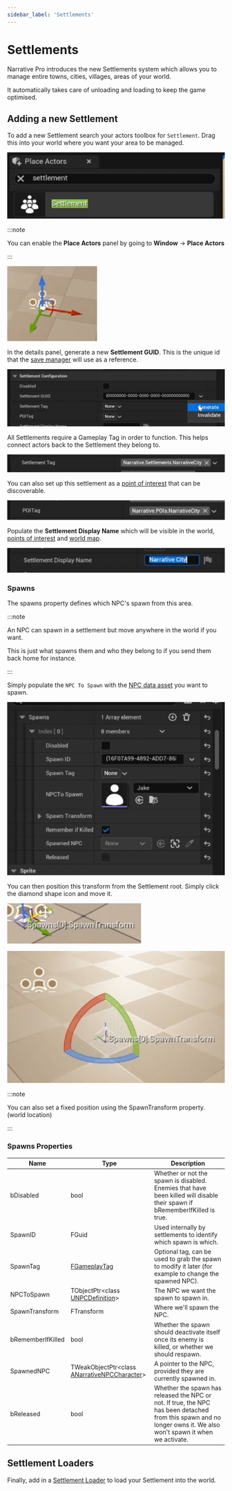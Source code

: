 ```yaml
---
sidebar_label: 'Settlements'
---
```


# Settlements

Narrative Pro introduces the new Settlements system which allows you to manage entire towns, cities, villages, areas of your world. 

It automatically takes care of unloading and loading to keep the game optimised. 

## Adding a new Settlement

To add a new Settlement search your actors toolbox for `Settlement`. Drag this into your world where you want your area to be managed.

![settlements-new.png](/img/pro/settlements/settlements-new.png)

:::note

You can enable the **Place Actors** panel by going to **Window** -> **Place Actors**

:::

![settlements-new-placed.png](/img/pro/settlements/settlements-new-placed.png)

In the details panel, generate a new **Settlement GUID**. This is the unique id that the [save manager](../saving/index.md) will use as a reference. 

![settlements-new-guid.png](/img/pro/settlements/settlements-new-guid.png)

All Settlements require a Gameplay Tag in order to function. This helps connect actors back to the Settlement they belong to.

![settlements-new-tag.png](/img/pro/settlements/settlements-new-tag.png)

You can also set up this settlement as a [point of interest](../navigator/points-of-interest.md) that can be discoverable.

![settlements-new-POI.png](/img/pro/settlements/settlements-new-POI.png)

Populate the **Settlement Display Name** which will be visible in the world, [points of interest](../navigator/points-of-interest.md) and [world map](../ui/navigator/worldmap.md).

![settlements-new-displayname.png](/img/pro/settlements/settlements-new-displayname.png)

### Spawns

The spawns property defines which NPC's spawn from this area. 

:::note

An NPC can spawn in a settlement but move anywhere in the world if you want.

This is just what spawns them and who they belong to if you send them back home for instance.

:::

Simply populate the `NPC To Spawn` with the [NPC data asset](../npcs/index.md) you want to spawn.

![spawns.png](/img/pro/settlements/spawns.png)

You can then position this transform from the Settlement root. Simply click the diamond shape icon and move it.

![settlements-spawns-transform-premove.png](/img/pro/settlements/settlements-spawns-transform-premove.png)

![settlements-spawns-transform-postmove.png](/img/pro/settlements/settlements-spawns-transform-postmove.png)

:::note

You can also set a fixed position using the SpawnTransform property. (world location)

:::

### Spawns Properties

| Name              | Type                                                                                                             | Description                                                                                                                                                       |
|-------------------|------------------------------------------------------------------------------------------------------------------|-------------------------------------------------------------------------------------------------------------------------------------------------------------------|
| bDisabled         | bool                                                                                                             | Whether or not the spawn is disabled. Enemies that have been killed will disable their spawn if bRememberIfKilled is true.                                        |
| SpawnID           | FGuid                                                                                                            | Used internally by settlements to identify which spawn is which.                                                                                                  |
| SpawnTag          | [FGameplayTag](https://dev.epicgames.com/documentation/en-us/unreal-engine/using-gameplay-tags-in-unreal-engine) | Optional tag, can be used to grab the spawn to modify it later (for example to change the spawned NPC).                                                           |
| NPCToSpawn        | TObjectPtr\<class [UNPCDefinition](../npcs/index.md)\>                                                           | The NPC we want the spawn to spawn in.                                                                                                                            |
| SpawnTransform    | FTransform                                                                                                       | Where we'll spawn the NPC.                                                                                                                                        |
| bRememberIfKilled | bool                                                                                                             | Whether the spawn should deactivate itself once its enemy is killed, or whether we should respawn.                                                                |
| SpawnedNPC        | TWeakObjectPtr\<class [ANarrativeNPCCharacter](../npcs/index.md)\>                                               | A pointer to the NPC, provided they are currently spawned in.                                                                                                     |
| bReleased         | bool                                                                                                             | Whether the spawn has released the NPC or not. If true, the NPC has been detached from this spawn and no longer owns it. We also won't spawn it when we activate. |

## Settlement Loaders

Finally, add in a [Settlement Loader](./settlement-loaders.md) to load your Settlement into the world.